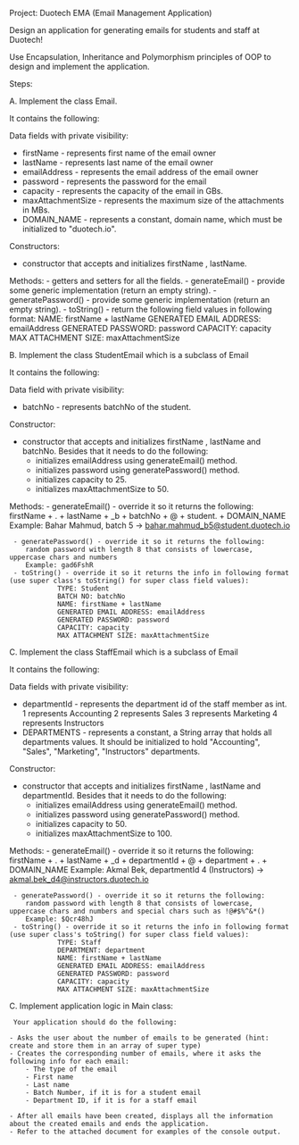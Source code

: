 Project: Duotech EMA (Email Management Application)

Design an application for generating emails for students and staff at Duotech!

Use Encapsulation, Inheritance and Polymorphism principles of OOP to design and implement the application.


Steps:

A. Implement the class Email.

It contains the following:
  
   Data fields with private visibility: 
   - firstName - represents first name of the email owner
   - lastName - represents last name of the email owner
   - emailAddress - represents the email address of the email owner
   - password  - represents the password for the email 
   - capacity - represents the capacity of the email in GBs.
   - maxAttachmentSize - represents the maximum size of the attachments in MBs.
   - DOMAIN_NAME - represents a constant, domain name, which must be initialized to "duotech.io".
  
   

   Constructors: 
   - constructor that accepts and initializes firstName , lastName.
  
   Methods:
     - getters and setters for all the fields.
     - generateEmail() - provide some generic implementation (return an empty string). 
     - generatePassword() - provide some generic implementation (return an empty string). 
     - toString() - return the following field values in following format:
                NAME: firstName + lastName
                GENERATED EMAIL ADDRESS: emailAddress 
                GENERATED PASSWORD: password 
                CAPACITY: capacity 
                MAX ATTACHMENT SIZE: maxAttachmentSize 

B. Implement the class StudentEmail which is a subclass of Email

It contains the following:
  
   Data field with private visibility: 
   - batchNo - represents batchNo of the student.
  
   Constructor: 
   - constructor that accepts and initializes firstName , lastName and batchNo.
        Besides that it needs to do the following:
      - initializes emailAddress using generateEmail() method.
      - initializes password using generatePassword() method.
      - initializes capacity to 25.
      - initializes maxAttachmentSize to 50.

  
   Methods:
     - generateEmail() - override it so it returns the following:
       firstName + . + lastName + _b + batchNo + @ + student. + DOMAIN_NAME
       Example: Bahar Mahmud, batch 5 -> bahar.mahmud_b5@student.duotech.io

     - generatePassword() - override it so it returns the following:
        random password with length 8 that consists of lowercase, uppercase chars and numbers
        Example: gad6FshR
     - toString() - override it so it returns the info in following format (use super class's toString() for super class field values):
                TYPE: Student
                BATCH NO: batchNo
                NAME: firstName + lastName
                GENERATED EMAIL ADDRESS: emailAddress 
                GENERATED PASSWORD: password 
                CAPACITY: capacity 
                MAX ATTACHMENT SIZE: maxAttachmentSize 


C. Implement the class StaffEmail which is a subclass of Email

It contains the following:
  
   Data fields with private visibility: 
   - departmentId - represents the department id of the staff member as int.
                    1 represents Accounting
                    2 represents Sales
                    3 represents Marketing
                    4 represents Instructors
   - DEPARTMENTS - represents a constant, a String array that holds all departments values. 
                   It should be initialized to hold "Accounting", "Sales", "Marketing", "Instructors" departments.
  
   Constructor: 
   - constructor that accepts and initializes firstName , lastName and departmentId.
        Besides that it needs to do the following:
      - initializes emailAddress using generateEmail() method.
      - initializes password using generatePassword() method.
      - initializes capacity to 50.
      - initializes maxAttachmentSize to 100.

  
   Methods:
     - generateEmail() - override it so it returns the following:
       firstName + . + lastName + _d + departmentId + @ + department + . + DOMAIN_NAME
       Example: Akmal Bek, departmentId 4 (Instructors) -> akmal.bek_d4@instructors.duotech.io

     - generatePassword() - override it so it returns the following:
        random password with length 8 that consists of lowercase, uppercase chars and numbers and special chars such as !@#$%^&*()
        Example: $Qcr48hJ
     - toString() - override it so it returns the info in following format (use super class's toString() for super class field values):
                TYPE: Staff
                DEPARTMENT: department
                NAME: firstName + lastName
                GENERATED EMAIL ADDRESS: emailAddress 
                GENERATED PASSWORD: password 
                CAPACITY: capacity 
                MAX ATTACHMENT SIZE: maxAttachmentSize 



C. Implement application logic in Main class:
     
     Your application should do the following:

    - Asks the user about the number of emails to be generated (hint: create and store them in an array of super type)
    - Creates the corresponding number of emails, where it asks the following info for each email:
        - The type of the email
        - First name
        - Last name
        - Batch Number, if it is for a student email
        - Department ID, if it is for a staff email

    - After all emails have been created, displays all the information about the created emails and ends the application.
    - Refer to the attached document for examples of the console output.